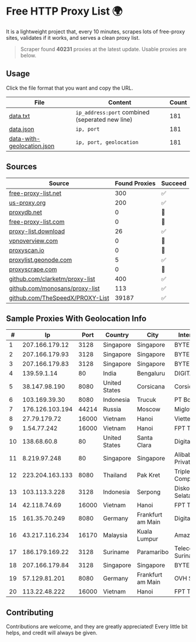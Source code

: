 
# Free HTTP Proxy List 🌍

It is a lightweight project that, every 10 minutes, scrapes lots of free-proxy sites, validates if it works, and serves a clean proxy list.


> Scraper found **40231** proxies at the latest update. Usable proxies are below.

## Usage

Click the file format that you want and copy the URL.


|File|Content|Count|
|----|-------|-----|
|[data.txt](https://raw.githubusercontent.com/themiralay/Proxy-List-World/master/data.txt)|`ip_address:port` combined (seperated new line)|181|
|[data.json](https://raw.githubusercontent.com/themiralay/Proxy-List-World/master/data.json)|`ip, port`|181|
|[data-with-geolocation.json](https://raw.githubusercontent.com/themiralay/Proxy-List-World/master/data-with-geolocation.json)|`ip, port, geolocation`|181|

## Sources

|Source|Found Proxies|Succeed|
|------|-------------|-------|
|[free-proxy-list.net](https://free-proxy-list.net)|300|✅|
|[us-proxy.org](https://www.us-proxy.org)|200|✅|
|[proxydb.net](http://proxydb.net)|0|🚫|
|[free-proxy-list.com](https://free-proxy-list.com/?page=&port=&type%5B%5D=http&type%5B%5D=https&up_time=0&search=Search)|0|🚫|
|[proxy-list.download](https://www.proxy-list.download/HTTP)|26|✅|
|[vpnoverview.com](https://vpnoverview.com/privacy/anonymous-browsing/free-proxy-servers)|0|🚫|
|[proxyscan.io](https://www.proxyscan.io)|0|🚫|
|[proxylist.geonode.com](https://proxylist.geonode.com/api/proxy-list?limit=300&page=1&sort_by=lastChecked&sort_type=desc&protocols=http,https)|5|✅|
|[proxyscrape.com](https://api.proxyscrape.com/v2/?request=displayproxies&protocol=http&timeout=10000&country=all&ssl=all&anonymity=all)|0|🚫|
|[github.com/clarketm/proxy-list](https://raw.githubusercontent.com/clarketm/proxy-list/master/proxy-list-raw.txt)|400|✅|
|[github.com/monosans/proxy-list](https://raw.githubusercontent.com/monosans/proxy-list/main/proxies/http.txt)|113|✅|
|[github.com/TheSpeedX/PROXY-List](https://raw.githubusercontent.com/TheSpeedX/PROXY-List/master/http.txt)|39187|✅|


## Sample Proxies With Geolocation Info

|#|Ip|Port|Country|City|Internet Service Provider|
|-|--|----|-------|----|-------------------------|
|1|207.166.179.12|3128|Singapore|Singapore|BYTEPLUS|
|2|207.166.179.93|3128|Singapore|Singapore|BYTEPLUS|
|3|207.166.179.83|3128|Singapore|Singapore|BYTEPLUS|
|4|139.59.1.14|80|India|Bengaluru|DIGITALOCEAN|
|5|38.147.98.190|8080|United States|Corsicana|Corsicana ISD|
|6|103.169.39.30|8080|Indonesia|Trucuk|PT Boombas Carlo Medianet|
|7|176.126.103.194|44214|Russia|Moscow|Miglovets Egor Andreevich|
|8|27.79.179.72|16000|Vietnam|Hanoi|Viettel Corporation|
|9|1.54.77.242|16000|Vietnam|Hanoi|FPT Telecom Company|
|10|138.68.60.8|80|United States|Santa Clara|DigitalOcean, LLC|
|11|8.219.97.248|80|Singapore|Singapore|Alibaba Cloud (Singapore) Private Limited|
|12|223.204.163.133|8080|Thailand|Pak Kret|Triple T Broadband Public Company Limited|
|13|103.113.3.228|3128|Indonesia|Serpong|Diskominfo Tangerang Selatan|
|14|42.118.74.69|16000|Vietnam|Hanoi|FPT Telecom Company|
|15|161.35.70.249|8080|Germany|Frankfurt am Main|DigitalOcean, LLC|
|16|43.217.116.234|16170|Malaysia|Kuala Lumpur|Amazon.com, Inc.|
|17|186.179.169.22|3128|Suriname|Paramaribo|Telecommunicationcompany Suriname - TeleSur|
|18|207.166.179.84|3128|Singapore|Singapore|BYTEPLUS|
|19|57.129.81.201|8080|Germany|Frankfurt am Main|OVH SAS|
|20|113.22.48.222|16000|Vietnam|Hanoi|FPT Telecom Company|



## Contributing

Contributions are welcome, and they are greatly appreciated! Every
little bit helps, and credit will always be given.


